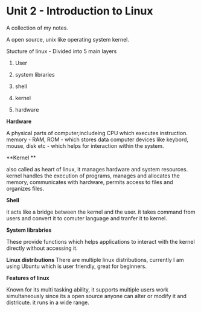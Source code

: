 # Unit 2 - Introduction to Linux 
A collection of my notes. 

A open source, unix like operating system kernel. 

Stucture of linux - Divided into 5 main layers

1. User

2. system libraries

3. shell

4. kernel

5. hardware 

**Hardware**

A physical parts of computer,includeing CPU which executes instruction.
memory - RAM, ROM - which stores data
computer devices like keybord, mouse, disk etc - which helps for interaction within the system. 

**Kernel  **

also called as heart of linux, it manages hardware and system resources. 
kernel handles the execution of programs, manages and allocates the memory, 
communicates with hardware, permits access to files and organizes files.

**Shell**

it acts like a bridge between the kernel and the user. it takes command from users and convert it to comuter language and tranfer it to kernel. 

**System librabries**

These provide functions which helps applications to interact with the kernel directly without accessing it. 



**Linux distributions**
There are multiple linux distributions, currently I am using Ubuntu which is user friendly, great for beginners.

**Features of linux**

Known for its multi tasking ability, it supports multiple users work simultaneously
since its a open source anyone can alter or modify it and districute.
it runs in a wide range. 

